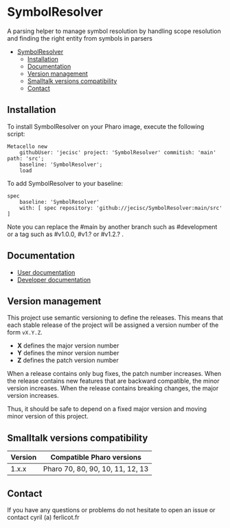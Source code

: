 # SymbolResolver
A parsing helper to manage symbol resolution by handling scope resolution and finding the right entity from symbols in parsers

- [SymbolResolver](#symbolresolver)
  - [Installation](#installation)
  - [Documentation](#documentation)
  - [Version management](#version-management)
  - [Smalltalk versions compatibility](#smalltalk-versions-compatibility)
  - [Contact](#contact)

## Installation

To install SymbolResolver on your Pharo image, execute the following script: 

```Smalltalk
Metacello new
	githubUser: 'jecisc' project: 'SymbolResolver' commitish: 'main' path: 'src';
	baseline: 'SymbolResolver';
	load
```

To add SymbolResolver to your baseline:

```Smalltalk
spec
	baseline: 'SymbolResolver'
	with: [ spec repository: 'github://jecisc/SymbolResolver:main/src' ]
```

Note you can replace the #main by another branch such as #development or a tag such as #v1.0.0, #v1.? or #v1.2.? .

## Documentation

* [User documentation](resources/docs/UserDocumentation.md)
* [Developer documentation](resources/docs/DeveloperDocumentation.md)

## Version management 

This project use semantic versioning to define the releases. This means that each stable release of the project will be assigned a version number of the form `vX.Y.Z`. 

- **X** defines the major version number
- **Y** defines the minor version number 
- **Z** defines the patch version number

When a release contains only bug fixes, the patch number increases. When the release contains new features that are backward compatible, the minor version increases. When the release contains breaking changes, the major version increases. 

Thus, it should be safe to depend on a fixed major version and moving minor version of this project.

## Smalltalk versions compatibility

| Version 	| Compatible Pharo versions    |
|-------------	|------------------------------|
| 1.x.x       	| Pharo 70, 80, 90, 10, 11, 12, 13 |

## Contact

If you have any questions or problems do not hesitate to open an issue or contact cyril (a) ferlicot.fr